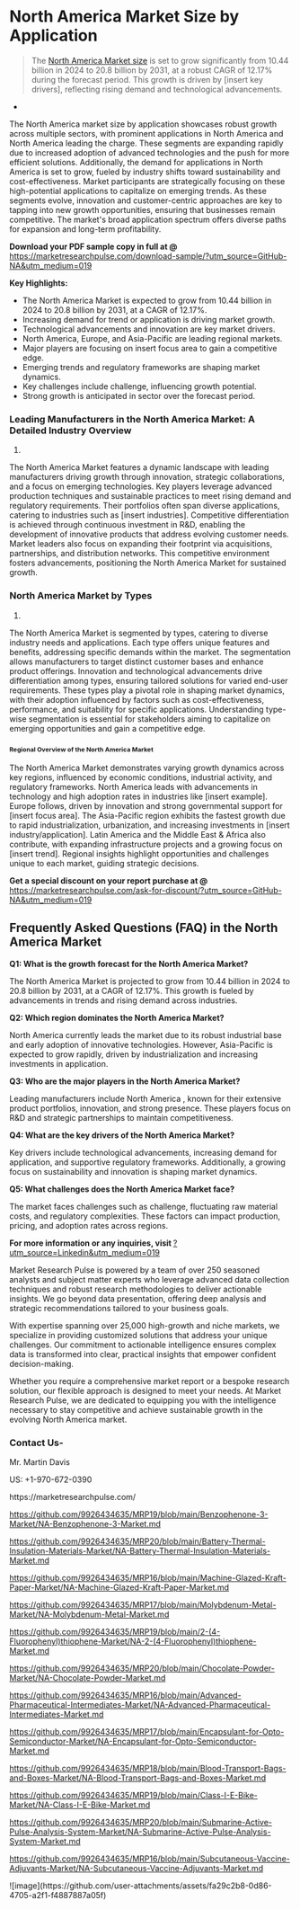 <h1>North America  Market&nbsp;Size by Application</h1><blockquote><p>The <a href="https://marketresearchpulse.com/download-sample/?utm_source=GitHub-NA&amp;utm_medium=019">North America  Market size</a> is set to grow significantly from 10.44 billion in 2024 to 20.8 billion by 2031, at a robust CAGR of 12.17% during the forecast period. This growth is driven by [insert key drivers], reflecting rising demand and technological advancements.</p></blockquote><ul><li></li></ul><p>The North America  market size by application showcases robust growth across multiple sectors, with prominent applications in North America  and North America  leading the charge. These segments are expanding rapidly due to increased adoption of advanced technologies and the push for more efficient solutions. Additionally, the demand for applications in North America  is set to grow, fueled by industry shifts toward sustainability and cost-effectiveness. Market participants are strategically focusing on these high-potential applications to capitalize on emerging trends. As these segments evolve, innovation and customer-centric approaches are key to tapping into new growth opportunities, ensuring that businesses remain competitive. The market's broad application spectrum offers diverse paths for expansion and long-term profitability.</p><p><strong>Download your PDF sample copy in full at @ </strong><a href="https://marketresearchpulse.com/download-sample/?utm_source=GitHub-NA&amp;utm_medium=019">https://marketresearchpulse.com/download-sample/?utm_source=GitHub-NA&amp;utm_medium=019</a></p><p><strong>Key Highlights: </strong></p><ul><li>The North America  Market is expected to grow from 10.44 billion in 2024 to 20.8 billion by 2031, at a CAGR of 12.17%.</li><li>Increasing demand for trend or application is driving market growth.</li><li>Technological advancements and innovation are key market drivers.</li><li>North America, Europe, and Asia-Pacific are leading regional markets.</li><li>Major players are focusing on insert focus area to gain a competitive edge.</li><li>Emerging trends and regulatory frameworks are shaping market dynamics.</li><li>Key challenges include challenge, influencing growth potential.</li><li>Strong growth is anticipated in sector over the forecast period.</li></ul><h3>Leading Manufacturers in the North America  Market: A Detailed Industry Overview</h3><ol><li></li></ol><div class="flex max-w-full flex-col flex-grow"><div class="min-h-8 text-message flex w-full flex-col items-end gap-2 whitespace-normal break-words [.text-message+&amp;]:mt-5" dir="auto" data-message-author-role="assistant" data-message-id="fd8432e4-4910-450d-b182-61b7bfb0a01f" data-message-model-slug="gpt-4o"><div class="flex w-full flex-col gap-1 empty:hidden first:pt-[3px]"><div class="markdown prose w-full break-words dark:prose-invert light"><p>The North America  Market features a dynamic landscape with leading manufacturers driving growth through innovation, strategic collaborations, and a focus on emerging technologies. Key players leverage advanced production techniques and sustainable practices to meet rising demand and regulatory requirements. Their portfolios often span diverse applications, catering to industries such as [insert industries]. Competitive differentiation is achieved through continuous investment in R&amp;D, enabling the development of innovative products that address evolving customer needs. Market leaders also focus on expanding their footprint via acquisitions, partnerships, and distribution networks. This competitive environment fosters advancements, positioning the North America  Market for sustained growth.</p></div></div></div></div><h3>North America  Market by Types</h3><ol><li></li></ol><div class="flex max-w-full flex-col flex-grow"><div class="min-h-8 text-message flex w-full flex-col items-end gap-2 whitespace-normal break-words [.text-message+&amp;]:mt-5" dir="auto" data-message-author-role="assistant" data-message-id="084470be-0bb7-4664-bddf-5156b4f41249" data-message-model-slug="gpt-4o-mini"><div class="flex w-full flex-col gap-1 empty:hidden first:pt-[3px]"><div class="markdown prose w-full break-words dark:prose-invert light"><p>The North America  Market is segmented by types, catering to diverse industry needs and applications. Each type offers unique features and benefits, addressing specific demands within the market. The segmentation allows manufacturers to target distinct customer bases and enhance product offerings. Innovation and technological advancements drive differentiation among types, ensuring tailored solutions for varied end-user requirements. These types play a pivotal role in shaping market dynamics, with their adoption influenced by factors such as cost-effectiveness, performance, and suitability for specific applications. Understanding type-wise segmentation is essential for stakeholders aiming to capitalize on emerging opportunities and gain a competitive edge.</p></div></div></div></div><h3><span style="font-size: 11px;">Regional Overview of the North America  Market</span></h3><div class="flex max-w-full flex-col flex-grow"><div class="min-h-8 text-message flex w-full flex-col items-end gap-2 whitespace-normal break-words [.text-message+&amp;]:mt-5" dir="auto" data-message-author-role="assistant" data-message-id="e9038762-ce64-4e30-91c9-9bd413514231" data-message-model-slug="gpt-4o-mini"><div class="flex w-full flex-col gap-1 empty:hidden first:pt-[3px]"><div class="markdown prose w-full break-words dark:prose-invert light"><p>The North America  Market demonstrates varying growth dynamics across key regions, influenced by economic conditions, industrial activity, and regulatory frameworks. North America leads with advancements in technology and high adoption rates in industries like [insert example]. Europe follows, driven by innovation and strong governmental support for [insert focus area]. The Asia-Pacific region exhibits the fastest growth due to rapid industrialization, urbanization, and increasing investments in [insert industry/application]. Latin America and the Middle East &amp; Africa also contribute, with expanding infrastructure projects and a growing focus on [insert trend]. Regional insights highlight opportunities and challenges unique to each market, guiding strategic decisions.</p></div></div></div></div><p><strong>Get a special discount on your report purchase at @ </strong><a href="https://marketresearchpulse.com/ask-for-discount/?utm_source=GitHub-NA&amp;utm_medium=019">https://marketresearchpulse.com/ask-for-discount/?utm_source=GitHub-NA&amp;utm_medium=019</a></p><h2>Frequently Asked Questions (FAQ) in the North America  Market</h2><p><strong>Q1: What is the growth forecast for the North America  Market?</strong></p><p>The North America  Market is projected to grow from 10.44 billion in 2024 to 20.8 billion by 2031, at a CAGR of 12.17%. This growth is fueled by advancements in trends and rising demand across industries.</p><p><strong>Q2: Which region dominates the North America  Market?</strong></p><p>North America currently leads the market due to its robust industrial base and early adoption of innovative technologies. However, Asia-Pacific is expected to grow rapidly, driven by industrialization and increasing investments in application.</p><p><strong>Q3: Who are the major players in the North America  Market?</strong></p><p>Leading manufacturers include North America , known for their extensive product portfolios, innovation, and strong presence. These players focus on R&amp;D and strategic partnerships to maintain competitiveness.</p><p><strong>Q4: What are the key drivers of the North America  Market?</strong></p><p>Key drivers include technological advancements, increasing demand for application, and supportive regulatory frameworks. Additionally, a growing focus on sustainability and innovation is shaping market dynamics.</p><p><strong>Q5: What challenges does the North America  Market face?</strong></p><p>The market faces challenges such as challenge, fluctuating raw material costs, and regulatory complexities. These factors can impact production, pricing, and adoption rates across regions.</p><p><strong>For more information or any inquiries, visit&nbsp;</strong><a href="?utm_source=Linkedin&utm_medium=019">?utm_source=Linkedin&utm_medium=019</a></p><p>Market Research Pulse is powered by a team of over 250 seasoned analysts and subject matter experts who leverage advanced data collection techniques and robust research methodologies to deliver actionable insights. We go beyond data presentation, offering deep analysis and strategic recommendations tailored to your business goals.</p><p>With expertise spanning over 25,000 high-growth and niche markets, we specialize in providing customized solutions that address your unique challenges. Our commitment to actionable intelligence ensures complex data is transformed into clear, practical insights that empower confident decision-making.</p><p>Whether you require a comprehensive market report or a bespoke research solution, our flexible approach is designed to meet your needs. At Market Research Pulse, we are dedicated to equipping you with the intelligence necessary to stay competitive and achieve sustainable growth in the evolving North America  market.</p><h3><strong>Contact Us-</strong></h3><p>Mr. Martin Davis</p><p>US: +1-970-672-0390</p><p>https://marketresearchpulse.com/</p><p><a href="https://github.com/9926434635/MRP19/blob/main/Benzophenone-3-Market/NA-Benzophenone-3-Market.md">https://github.com/9926434635/MRP19/blob/main/Benzophenone-3-Market/NA-Benzophenone-3-Market.md</a></p><p><a href="https://github.com/9926434635/MRP20/blob/main/Battery-Thermal-Insulation-Materials-Market/NA-Battery-Thermal-Insulation-Materials-Market.md">https://github.com/9926434635/MRP20/blob/main/Battery-Thermal-Insulation-Materials-Market/NA-Battery-Thermal-Insulation-Materials-Market.md</a></p><p><a href="https://github.com/9926434635/MRP16/blob/main/Machine-Glazed-Kraft-Paper-Market/NA-Machine-Glazed-Kraft-Paper-Market.md">https://github.com/9926434635/MRP16/blob/main/Machine-Glazed-Kraft-Paper-Market/NA-Machine-Glazed-Kraft-Paper-Market.md</a></p><p><a href="https://github.com/9926434635/MRP17/blob/main/Molybdenum-Metal-Market/NA-Molybdenum-Metal-Market.md">https://github.com/9926434635/MRP17/blob/main/Molybdenum-Metal-Market/NA-Molybdenum-Metal-Market.md</a></p><p><a href="https://github.com/9926434635/MRP19/blob/main/2-(4-Fluorophenyl)thiophene-Market/NA-2-(4-Fluorophenyl)thiophene-Market.md">https://github.com/9926434635/MRP19/blob/main/2-(4-Fluorophenyl)thiophene-Market/NA-2-(4-Fluorophenyl)thiophene-Market.md</a></p><p><a href="https://github.com/9926434635/MRP20/blob/main/Chocolate-Powder-Market/NA-Chocolate-Powder-Market.md">https://github.com/9926434635/MRP20/blob/main/Chocolate-Powder-Market/NA-Chocolate-Powder-Market.md</a></p><p><a href="https://github.com/9926434635/MRP16/blob/main/Advanced-Pharmaceutical-Intermediates-Market/NA-Advanced-Pharmaceutical-Intermediates-Market.md">https://github.com/9926434635/MRP16/blob/main/Advanced-Pharmaceutical-Intermediates-Market/NA-Advanced-Pharmaceutical-Intermediates-Market.md</a></p><p><a href="https://github.com/9926434635/MRP17/blob/main/Encapsulant-for-Opto-Semiconductor-Market/NA-Encapsulant-for-Opto-Semiconductor-Market.md">https://github.com/9926434635/MRP17/blob/main/Encapsulant-for-Opto-Semiconductor-Market/NA-Encapsulant-for-Opto-Semiconductor-Market.md</a></p><p><a href="https://github.com/9926434635/MRP18/blob/main/Blood-Transport-Bags-and-Boxes-Market/NA-Blood-Transport-Bags-and-Boxes-Market.md">https://github.com/9926434635/MRP18/blob/main/Blood-Transport-Bags-and-Boxes-Market/NA-Blood-Transport-Bags-and-Boxes-Market.md</a></p><p><a href="https://github.com/9926434635/MRP19/blob/main/Class-I-E-Bike-Market/NA-Class-I-E-Bike-Market.md">https://github.com/9926434635/MRP19/blob/main/Class-I-E-Bike-Market/NA-Class-I-E-Bike-Market.md</a></p><p><a href="https://github.com/9926434635/MRP20/blob/main/Submarine-Active-Pulse-Analysis-System-Market/NA-Submarine-Active-Pulse-Analysis-System-Market.md">https://github.com/9926434635/MRP20/blob/main/Submarine-Active-Pulse-Analysis-System-Market/NA-Submarine-Active-Pulse-Analysis-System-Market.md</a></p><p><a href="https://github.com/9926434635/MRP16/blob/main/Subcutaneous-Vaccine-Adjuvants-Market/NA-Subcutaneous-Vaccine-Adjuvants-Market.md">https://github.com/9926434635/MRP16/blob/main/Subcutaneous-Vaccine-Adjuvants-Market/NA-Subcutaneous-Vaccine-Adjuvants-Market.md</a></p>
![image](https://github.com/user-attachments/assets/fa29c2b8-0d86-4705-a2f1-f4887887a05f)
